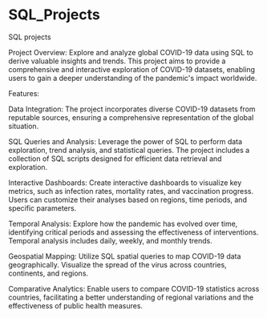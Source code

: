 # SQL_Projects
SQL projects

Project Overview:
Explore and analyze global COVID-19 data using SQL to derive valuable insights and trends. This project aims to provide a comprehensive and interactive exploration of COVID-19 datasets, enabling users to gain a deeper understanding of the pandemic's impact worldwide.


Features:

Data Integration: The project incorporates diverse COVID-19 datasets from reputable sources, ensuring a comprehensive representation of the global situation.

SQL Queries and Analysis: Leverage the power of SQL to perform data exploration, trend analysis, and statistical queries. The project includes a collection of SQL scripts designed for efficient data retrieval and exploration.

Interactive Dashboards: Create interactive dashboards to visualize key metrics, such as infection rates, mortality rates, and vaccination progress. Users can customize their analyses based on regions, time periods, and specific parameters.

Temporal Analysis: Explore how the pandemic has evolved over time, identifying critical periods and assessing the effectiveness of interventions. Temporal analysis includes daily, weekly, and monthly trends.

Geospatial Mapping: Utilize SQL spatial queries to map COVID-19 data geographically. Visualize the spread of the virus across countries, continents, and regions.

Comparative Analytics: Enable users to compare COVID-19 statistics across countries, facilitating a better understanding of regional variations and the effectiveness of public health measures.
